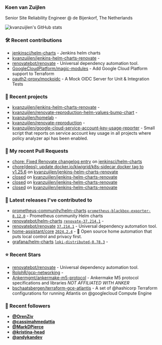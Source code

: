 ### Koen van Zuijlen

Senior Site Reliability Engineer @ de Bijenkorf, The Netherlands

![kvanzuijlen's GitHub stats](https://github-readme-stats.vercel.app/api?username=kvanzuijlen&show=reviews,discussions_started,discussions_answered,prs_merged,prs_merged_percentage&show_icons=true&theme=dark&cache_seconds=86400)

### 🛠️ Recent contributions

- [jenkinsci/helm-charts](https://github.com/jenkinsci/helm-charts) - Jenkins helm charts
- [kvanzuijlen/jenkins-helm-charts-renovate](https://github.com/kvanzuijlen/jenkins-helm-charts-renovate) - 
- [renovatebot/renovate](https://github.com/renovatebot/renovate) - Universal dependency automation tool.
- [GoogleCloudPlatform/magic-modules](https://github.com/GoogleCloudPlatform/magic-modules) - Add Google Cloud Platform support to Terraform
- [oauth2-proxy/mockoidc](https://github.com/oauth2-proxy/mockoidc) - A Mock OIDC Server for Unit &amp; Integration Tests

### 🌱 Recent projects

- [kvanzuijlen/jenkins-helm-charts-renovate](https://github.com/kvanzuijlen/jenkins-helm-charts-renovate) - 
- [kvanzuijlen/renovate-reproduction-helm-values-bump-chart](https://github.com/kvanzuijlen/renovate-reproduction-helm-values-bump-chart) - 
- [kvanzuijlen/homelab](https://github.com/kvanzuijlen/homelab) - 
- [kvanzuijlen/renovate-reproduction](https://github.com/kvanzuijlen/renovate-reproduction) - 
- [kvanzuijlen/google-cloud-service-account-key-usage-reporter](https://github.com/kvanzuijlen/google-cloud-service-account-key-usage-reporter) - Small script that reports on service account key usage in all projects where policy analyzer api has been enabled.

### 🚧 My recent Pull Requests

- [chore: Fixed Renovate changelog entry](https://github.com/jenkinsci/helm-charts/pull/1029) on [jenkinsci/helm-charts](https://github.com/jenkinsci/helm-charts)
- [chore(deps): update docker.io/kiwigrid/k8s-sidecar docker tag to v1.25.6](https://github.com/kvanzuijlen/jenkins-helm-charts-renovate/pull/5) on [kvanzuijlen/jenkins-helm-charts-renovate](https://github.com/kvanzuijlen/jenkins-helm-charts-renovate)
- [closed](https://github.com/kvanzuijlen/jenkins-helm-charts-renovate/pull/4) on [kvanzuijlen/jenkins-helm-charts-renovate](https://github.com/kvanzuijlen/jenkins-helm-charts-renovate)
- [closed](https://github.com/kvanzuijlen/jenkins-helm-charts-renovate/pull/3) on [kvanzuijlen/jenkins-helm-charts-renovate](https://github.com/kvanzuijlen/jenkins-helm-charts-renovate)
- [closed](https://github.com/kvanzuijlen/jenkins-helm-charts-renovate/pull/2) on [kvanzuijlen/jenkins-helm-charts-renovate](https://github.com/kvanzuijlen/jenkins-helm-charts-renovate)

### 🚀 Latest releases I've contributed to

- [prometheus-community/helm-charts](https://github.com/prometheus-community/helm-charts) [`prometheus-blackbox-exporter-8.12.0`](https://github.com/prometheus-community/helm-charts/releases/tag/prometheus-blackbox-exporter-8.12.0) - Prometheus community Helm charts
- [renovatebot/helm-charts](https://github.com/renovatebot/helm-charts) [`renovate-37.214.1`](https://github.com/renovatebot/helm-charts/releases/tag/renovate-37.214.1) - 
- [renovatebot/renovate](https://github.com/renovatebot/renovate) [`37.214.1`](https://github.com/renovatebot/renovate/releases/tag/37.214.1) - Universal dependency automation tool.
- [home-assistant/core](https://github.com/home-assistant/core) [`2024.2.4`](https://github.com/home-assistant/core/releases/tag/2024.2.4) - :house_with_garden: Open source home automation that puts local control and privacy first.
- [grafana/helm-charts](https://github.com/grafana/helm-charts) [`loki-distributed-0.78.3`](https://github.com/grafana/helm-charts/releases/tag/loki-distributed-0.78.3) - 

### ⭐ Recent Stars

- [renovatebot/renovate](https://github.com/renovatebot/renovate) - Universal dependency automation tool.
- [RolphR/gcp-networking](https://github.com/RolphR/gcp-networking) - 
- [Ankermgmt/ankermake-m5-protocol](https://github.com/Ankermgmt/ankermake-m5-protocol) - Ankermake M5 protocol specifications and libraries *NOT AFFILIATED WITH ANKER*
- [bschaatsbergen/terraform-gce-atlantis](https://github.com/bschaatsbergen/terraform-gce-atlantis) - A set of @hashicorp Terraform configurations for running Atlantis on @googlecloud Compute Engine

### 👀 Recent followers

- [**@OrenZiv**](https://github.com/OrenZiv)
- [**@cassimahmedattia**](https://github.com/cassimahmedattia)
- [**@MarkDPierce**](https://github.com/MarkDPierce)
- [**@kristina-head**](https://github.com/kristina-head)
- [**@andykandev**](https://github.com/andykandev)
